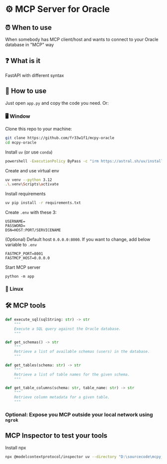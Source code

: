 # ⚙️ MCP Server for Oracle

## ⏰ When to use
When somebody has MCP client/host and wants to connect to your Oracle database in "MCP" way

## ❓ What is it
FastAPI with different syntax

## 🚀 How to use
Just open `app.py` and copy the code you need. Or:
### 🖥️ Window

Clone this repo to your machine:
```bash
git clone https://github.com/fr33w1f1/mcpy-oracle
cd mcpy-oracle
```

Install `uv` (or use `conda`)
```bash
powershell -ExecutionPolicy ByPass -c "irm https://astral.sh/uv/install.ps1 | iex"
```

Create and use virtual env
```bash
uv venv --python 3.12
.\.venv\Scripts\activate
```
Install requirements
```bash 
uv pip install -r requirements.txt 
```
Create `.env` with these 3:
```
USERNAME=
PASSWORD=
DSN=HOST:PORT/SERVICENAME
```

(Optional) Default host `0.0.0.0:8000`. If you want to change, add below variable to `.env`
```
FASTMCP_PORT=8001
FASTMCP_HOST=0.0.0.0
```

Start MCP server
```
python -m app
```

### 🐧 Linux

## 🛠 MCP tools
```python
def execute_sql(sqlString: str) -> str
    """
    Execute a SQL query against the Oracle database.
    """

def get_schemas() -> str
    """
    Retrieve a list of available schemas (users) in the database.
    """

def get_tables(schema: str) -> str
    """
    Retrieve a list of table names for the given schema.
    """

def get_table_columns(schema: str, table_name: str) -> str
    """
    Retrieve column metadata for a given table.
    """
```

### Optional: Expose you MCP outside your local network using `ngrok`

## MCP Inspector to test your tools
Install npx

```bash
npx @modelcontextprotocol/inspector uv --directory "D:\sourcecode\mcpy_server" run -m mcpy_server.app
```
